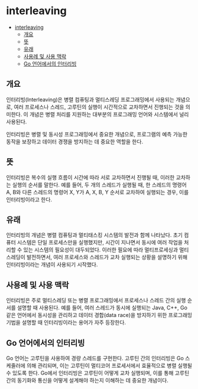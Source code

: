 # interleaving

- [interleaving](#interleaving)
    - [개요](#개요)
    - [뜻](#뜻)
    - [유래](#유래)
    - [사용례 및 사용 맥락](#사용례-및-사용-맥락)
    - [Go 언어에서의 인터리빙](#go-언어에서의-인터리빙)

## 개요

인터리빙(Interleaving)은 병렬 컴퓨팅과 멀티스레딩 프로그래밍에서 사용되는 개념으로, 여러 프로세스나 스레드, 고루틴의 실행이 시간적으로 교차하면서 진행되는 것을 의미한다. 이 개념은 병렬 처리를 지원하는 대부분의 프로그래밍 언어와 시스템에서 널리 사용된다.

인터리빙은 병렬 및 동시성 프로그래밍에서 중요한 개념으로, 프로그램의 예측 가능한 동작을 보장하고 데이터 경쟁을 방지하는 데 중요한 역할을 한다.

## 뜻

인터리빙은 복수의 실행 흐름이 시간에 따라 서로 교차하면서 진행될 때, 이러한 교차하는 실행의 순서를 말한다.
예를 들어, 두 개의 스레드가 실행될 때, 한 스레드의 명령어 A, B와 다른 스레드의 명령어 X, Y가 A, X, B, Y 순서로 교차하여 실행되는 경우, 이를 인터리빙이라고 한다.

## 유래

인터리빙의 개념은 병렬 컴퓨팅과 멀티태스킹 시스템의 발전과 함께 나타났다.
초기 컴퓨터 시스템은 단일 프로세스만을 실행했지만, 시간이 지나면서 동시에 여러 작업을 처리할 수 있는 시스템의 필요성이 대두되었다. 이러한 필요에 따라 멀티프로세싱과 멀티스레딩이 발전하면서, 여러 프로세스와 스레드가 교차 실행되는 상황을 설명하기 위해 인터리빙이라는 개념이 사용되기 시작했다.

## 사용례 및 사용 맥락

인터리빙은 주로 멀티스레딩 또는 병렬 프로그래밍에서 프로세스나 스레드 간의 실행 순서를 설명할 때 사용된다.
예를 들어, 여러 스레드가 동시에 실행되는 Java, C++, Go 같은 언어에서 동시성을 관리하고 데이터 경합(data race)을 방지하기 위한 프로그래밍 기법을 설명할 때 인터리빙이라는 용어가 자주 등장한다.

## Go 언어에서의 인터리빙

Go 언어는 고루틴을 사용하여 경량 스레드를 구현한다. 고루틴 간의 인터리빙은 Go 스케줄러에 의해 관리되며, 이는 고루틴이 멀티코어 프로세서에서 효율적으로 병렬 실행될 수 있도록 한다. Go에서 인터리빙은 고루틴이 어떻게 교차 실행되며, 이를 통해 고루틴 간의 동기화와 통신을 어떻게 설계해야 하는지 이해하는 데 중요한 개념이다.
